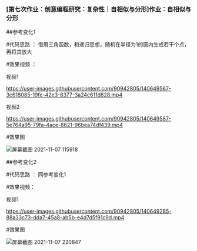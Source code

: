 ### [第七次作业：创意编程研究：复杂性｜自相似与分形]作业：自相似与分形

##参考变化1

#代码思路 ： 借用三角函数，和递归思想，随机在半径为1的圆内生成若干个点，再将其放大

#效果视频 ：

视频1

https://user-images.githubusercontent.com/90942805/140649567-3c618085-19fe-42e3-8377-3a24c611d828.mp4

视频2

https://user-images.githubusercontent.com/90942805/140649587-5e764a95-79fa-4ace-8621-96bea74df439.mp4

#效果图

![屏幕截图 2021-11-07 115918](https://user-images.githubusercontent.com/90942805/140649697-30d2f3be-34f4-42e3-9836-2bad3938931f.png)



##参考变化2

#代码思路 ： 同参考变化1

#效果视频：

视频1

https://user-images.githubusercontent.com/90942805/140649285-88a33c73-dda7-45a8-ab5b-e4d7d5f91c9d.mp4

#效果图

![屏幕截图 2021-11-07 220847](https://user-images.githubusercontent.com/90942805/140649681-30e876e1-9016-49b1-9842-43ece6dd5717.png)
